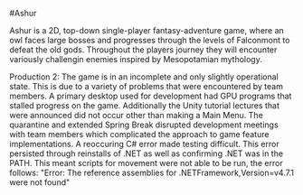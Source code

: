 #Ashur

Ashur is a 2D, top-down single-player fantasy-adventure game, where an owl
faces large bosses and progresses through the levels of Falconmont
to defeat the old gods. Throughout the players journey they will
encounter variously challengin enemies inspired by Mesopotamian mythology.

Production 2:
The  game is in an incomplete and only slightly operational state.
This is due to a variety of problems that were encountered by team members.
A primary desktop used for development had GPU programs that stalled progress on the game.
Additionally the Unity tutorial lectures that were announced did not occur other than making a Main Menu. 
The quarantine and extended Spring Break disrupted development meetings with team members which complicated the approach to game feature implementations.
A reoccuring C# error made testing difficult. This error persisted through reinstalls of .NET as well as confirming .NET was in the PATH. This meant scripts for movement were not able to be run, the error follows:
"Error: The reference assemblies for .NETFramework,Version=v4.7.1 were not found"
